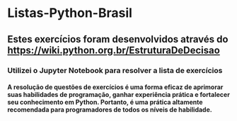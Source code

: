 # Listas-Python-Brasil
## Estes exercícios foram desenvolvidos através do https://wiki.python.org.br/EstruturaDeDecisao
### Utilizei o Jupyter Notebook para resolver a lista de exercícios
#### A resolução de questões de exercícios é uma forma eficaz de aprimorar suas habilidades de programação, ganhar experiência prática e fortalecer seu conhecimento em Python. Portanto, é uma prática altamente recomendada para programadores de todos os níveis de habilidade.
